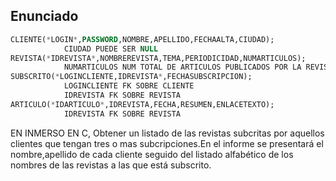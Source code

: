 ## Enunciado

```SQL
CLIENTE(*LOGIN*,PASSWORD,NOMBRE,APELLIDO,FECHAALTA,CIUDAD);
			CIUDAD PUEDE SER NULL
REVISTA(*IDREVISTA*,NOMBREREVISTA,TEMA,PERIODICIDAD,NUMARTICULOS);
			NUMARTICULOS NUM TOTAL DE ARTICULOS PUBLICADOS POR LA REVISTA
SUBSCRITO(*LOGINCLIENTE,IDREVISTA*,FECHASUBSCRIPCION);
			LOGINCLIENTE FK SOBRE CLIENTE 
			IDREVISTA FK SOBRE REVISTA
ARTICULO(*IDARTICULO*,IDREVISTA,FECHA,RESUMEN,ENLACETEXTO);
			IDREVISTA FK SOBRE REVISTA
```

EN INMERSO EN C, Obtener un listado de las revistas subcritas por aquellos clientes que tengan tres o mas subcripciones.En el informe se presentará el nombre,apellido de cada cliente seguido del listado alfabético de los nombres de las revistas a las que está subscrito.
